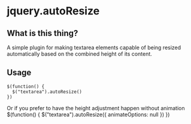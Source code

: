 # jquery.autoResize


## What is this thing?
A simple plugin for making textarea elements capable of being resized automatically based on the combined height of its content.


## Usage
    $(function() {
      $("textarea").autoResize()
    })

Or if you prefer to have the height adjustment happen without animation
    $(function() {
      $("textarea").autoResize({ animateOptions: null })
    })

